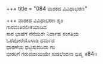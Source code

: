 +++
title = "084 ವಾರಕದ ವಿವಿಧಾಭರಣ"

+++
ವಾರಕದ ವಿವಿಧಾಭರಣ ಶೃಂ  
ಗಾರವಂತಿರಲೀಕೆಯಾಡಿದ     
ಸಾರ ಭಾಷೆಗೆ ನೆನೆಯರೇ ನಿರ್ವಾಹ ಸಂಗತಿಯ  
ಓರೆಪೋರೆಯೊಳಾಡಿ  ಧರ್ಮದ   
ಧಾರಣೆಯ ಧಟ್ಟಿಸುವದಿದು ಗಂ  
ಭೀರರಿಗೆ ಗರುವವಾಯಿಯೇ ಸುಡಲೆಂದನಾ ಭಿಷ್ಮ    ॥84॥